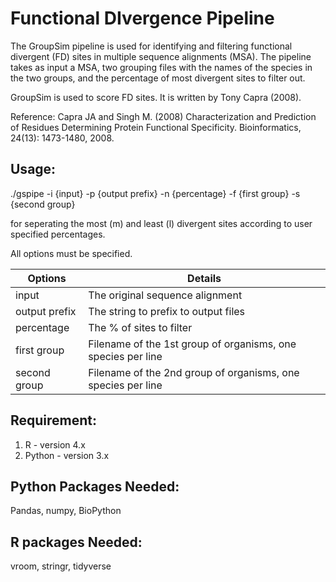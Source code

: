 # Functional DIvergence Pipeline

The GroupSim pipeline is used for identifying and filtering functional divergent (FD) sites in multiple sequence alignments (MSA).
The pipeline takes as input a MSA, two grouping files with the names of the species in the two groups, and the percentage of most divergent sites to filter out. 


GroupSim is used to score FD sites. It is written by Tony Capra (2008).

Reference: Capra JA and Singh M. (2008) Characterization and Prediction of
Residues Determining Protein Functional Specificity. Bioinformatics,
24(13): 1473-1480, 2008.

## Usage:

./gspipe -i {input} -p {output prefix}  -n {percentage} -f {first group} -s {second group}

for seperating the most (m) and least (l) divergent sites according to user specified percentages.

All options must be specified.

Options | Details 
--------|--------
 input  | The original sequence alignment 
 output prefix | The string to prefix to output files
 percentage | The % of sites to filter 
 first group | Filename of the 1st group of organisms, one species per line
 second group | Filename of the 2nd group of organisms, one species per line
 

## Requirement:
1. R - version 4.x
2. Python - version 3.x

## Python Packages Needed:
Pandas, numpy, BioPython

## R packages Needed:
vroom, stringr, tidyverse
